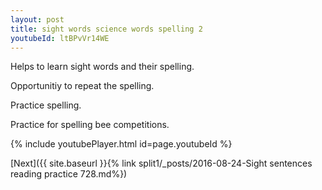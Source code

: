 ```yaml
---
layout: post
title: sight words science words spelling 2
youtubeId: ltBPvVr14WE
---
```

 
 
Helps to learn sight words and their spelling.

Opportunitiy to repeat the spelling. 

Practice spelling. 
 
Practice for spelling bee competitions. 
 
{% include youtubePlayer.html id=page.youtubeId %}
 
 

[Next]({{ site.baseurl }}{% link  split1/_posts/2016-08-24-Sight sentences reading practice 728.md%})
 
